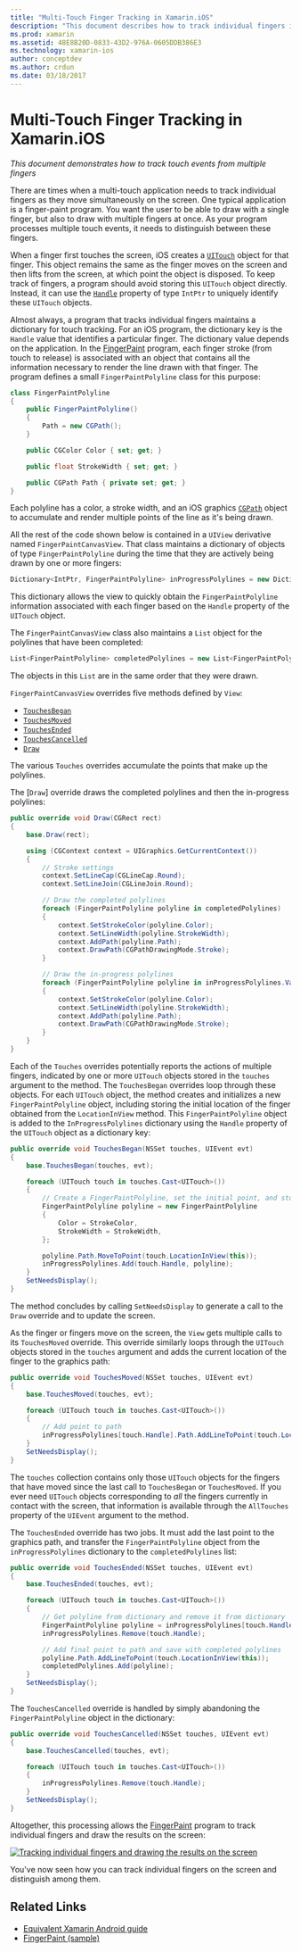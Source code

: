 ```yaml
---
title: "Multi-Touch Finger Tracking in Xamarin.iOS"
description: "This document describes how to track individual fingers in multi-touch gestures in a Xamarin.iOS app. It centers around a finger-painting app example."
ms.prod: xamarin
ms.assetid: 48E8B20D-0833-43D2-976A-0605DDB386E3
ms.technology: xamarin-ios
author: conceptdev
ms.author: crdun
ms.date: 03/18/2017
---
```


# Multi-Touch Finger Tracking in Xamarin.iOS

_This document demonstrates how to track touch events from multiple fingers_

There are times when a multi-touch application needs to track individual fingers as they move simultaneously on the screen. One typical application is a finger-paint program. You want the user to be able to draw with a single finger, but also to draw with multiple fingers at once. As your program processes multiple touch events, it needs to distinguish between these fingers.

When a finger first touches the screen, iOS creates a [`UITouch`](xref:UIKit.UITouch) object for that finger. This object remains the same as the finger moves on the screen and then lifts from the screen, at which point the object is disposed. To keep track of fingers, a program should avoid storing this `UITouch` object directly. Instead, it can use the [`Handle`](xref:Foundation.NSObject.Handle) property of type `IntPtr` to uniquely identify these `UITouch` objects.

Almost always, a program that tracks individual fingers maintains a dictionary for touch tracking. For an iOS program, the dictionary key is the `Handle` value that identifies a particular finger. The dictionary value depends on the application. In the [FingerPaint](https://docs.microsoft.com/samples/xamarin/ios-samples/applicationfundamentals-fingerpaint) program, each finger stroke (from touch to release) is associated with an object that contains all the information necessary to render the line drawn with that finger. The program defines a small `FingerPaintPolyline` class for this purpose:

```csharp
class FingerPaintPolyline
{
    public FingerPaintPolyline()
    {
        Path = new CGPath();
    }

    public CGColor Color { set; get; }

    public float StrokeWidth { set; get; }

    public CGPath Path { private set; get; }
}
```

Each polyline has a color, a stroke width, and an iOS graphics [`CGPath`](xref:CoreGraphics.CGPath) object to accumulate and render multiple points of the line as it's being drawn.

All the rest of the code shown below is contained in a `UIView` derivative named `FingerPaintCanvasView`. That class maintains a dictionary of objects of type `FingerPaintPolyline` during the time that they are actively being drawn by one or more fingers:

```csharp
Dictionary<IntPtr, FingerPaintPolyline> inProgressPolylines = new Dictionary<IntPtr, FingerPaintPolyline>();
```

This dictionary allows the view to quickly obtain the `FingerPaintPolyline` information associated with each finger based on the `Handle` property of the `UITouch` object.

The `FingerPaintCanvasView` class also maintains a `List` object for the polylines that have been completed:

```csharp
List<FingerPaintPolyline> completedPolylines = new List<FingerPaintPolyline>();
```

The objects in this `List` are in the same order that they were drawn.

`FingerPaintCanvasView` overrides five methods defined by `View`:

- [`TouchesBegan`](xref:UIKit.UIResponder.TouchesBegan(Foundation.NSSet,UIKit.UIEvent))
- [`TouchesMoved`](xref:UIKit.UIResponder.TouchesMoved(Foundation.NSSet,UIKit.UIEvent))
- [`TouchesEnded`](xref:UIKit.UIResponder.TouchesEnded(Foundation.NSSet,UIKit.UIEvent))
- [`TouchesCancelled`](xref:UIKit.UIResponder.TouchesCancelled(Foundation.NSSet,UIKit.UIEvent))
- [`Draw`](xref:UIKit.UIView.Draw(CoreGraphics.CGRect))

The various `Touches` overrides accumulate the points that make up the polylines.

The [`Draw`] override draws the completed polylines and then the in-progress polylines:

```csharp
public override void Draw(CGRect rect)
{
    base.Draw(rect);

    using (CGContext context = UIGraphics.GetCurrentContext())
    {
        // Stroke settings
        context.SetLineCap(CGLineCap.Round);
        context.SetLineJoin(CGLineJoin.Round);

        // Draw the completed polylines
        foreach (FingerPaintPolyline polyline in completedPolylines)
        {
            context.SetStrokeColor(polyline.Color);
            context.SetLineWidth(polyline.StrokeWidth);
            context.AddPath(polyline.Path);
            context.DrawPath(CGPathDrawingMode.Stroke);
        }

        // Draw the in-progress polylines
        foreach (FingerPaintPolyline polyline in inProgressPolylines.Values)
        {
            context.SetStrokeColor(polyline.Color);
            context.SetLineWidth(polyline.StrokeWidth);
            context.AddPath(polyline.Path);
            context.DrawPath(CGPathDrawingMode.Stroke);
        }
    }
}
```

Each of the `Touches` overrides potentially reports the actions of multiple fingers, indicated by one or more `UITouch` objects stored in the `touches` argument to the method. The `TouchesBegan` overrides loop through these objects. For each `UITouch` object, the method creates and initializes a new `FingerPaintPolyline` object, including storing the initial location of the finger obtained from the `LocationInView` method. This `FingerPaintPolyline` object is added to the `InProgressPolylines` dictionary using the `Handle` property of the `UITouch` object as a dictionary key:

```csharp
public override void TouchesBegan(NSSet touches, UIEvent evt)
{
    base.TouchesBegan(touches, evt);

    foreach (UITouch touch in touches.Cast<UITouch>())
    {
        // Create a FingerPaintPolyline, set the initial point, and store it
        FingerPaintPolyline polyline = new FingerPaintPolyline
        {
            Color = StrokeColor,
            StrokeWidth = StrokeWidth,
        };

        polyline.Path.MoveToPoint(touch.LocationInView(this));
        inProgressPolylines.Add(touch.Handle, polyline);
    }
    SetNeedsDisplay();
}
```

The method concludes by calling `SetNeedsDisplay` to generate a call to the `Draw` override and to update the screen.

As the finger or fingers move on the screen, the `View` gets multiple calls to its `TouchesMoved` override. This override similarly loops through the `UITouch` objects stored in the `touches` argument and adds the current location of the finger to the graphics path:

```csharp
public override void TouchesMoved(NSSet touches, UIEvent evt)
{
    base.TouchesMoved(touches, evt);

    foreach (UITouch touch in touches.Cast<UITouch>())
    {
        // Add point to path
        inProgressPolylines[touch.Handle].Path.AddLineToPoint(touch.LocationInView(this));
    }
    SetNeedsDisplay();
}
```

The `touches` collection contains only those `UITouch` objects for the fingers that have moved since the last call to `TouchesBegan` or `TouchesMoved`. If you ever need `UITouch` objects corresponding to *all* the fingers currently in contact with the screen, that information is available through the `AllTouches` property of the `UIEvent` argument to the method.

The `TouchesEnded` override has two jobs. It must add the last point to the graphics path, and transfer the `FingerPaintPolyline` object from the `inProgressPolylines` dictionary to the `completedPolylines` list:

```csharp
public override void TouchesEnded(NSSet touches, UIEvent evt)
{
    base.TouchesEnded(touches, evt);

    foreach (UITouch touch in touches.Cast<UITouch>())
    {
        // Get polyline from dictionary and remove it from dictionary
        FingerPaintPolyline polyline = inProgressPolylines[touch.Handle];
        inProgressPolylines.Remove(touch.Handle);

        // Add final point to path and save with completed polylines
        polyline.Path.AddLineToPoint(touch.LocationInView(this));
        completedPolylines.Add(polyline);
    }
    SetNeedsDisplay();
}
```

The `TouchesCancelled` override is handled by simply abandoning the `FingerPaintPolyline` object in the dictionary:

```csharp
public override void TouchesCancelled(NSSet touches, UIEvent evt)
{
    base.TouchesCancelled(touches, evt);

    foreach (UITouch touch in touches.Cast<UITouch>())
    {
        inProgressPolylines.Remove(touch.Handle);
    }
    SetNeedsDisplay();
}
```

Altogether, this processing allows the [FingerPaint](https://docs.microsoft.com/samples/xamarin/ios-samples/applicationfundamentals-fingerpaint) program to track individual fingers and draw the results on the screen:

[![Tracking individual fingers and drawing the results on the screen](touch-tracking-images/image01.png)](touch-tracking-images/image01.png#lightbox)

You've now seen how you can track individual fingers on the screen and distinguish among them.

## Related Links

- [Equivalent Xamarin Android guide](~/android/app-fundamentals/touch/touch-tracking.md)
- [FingerPaint (sample)](https://docs.microsoft.com/samples/xamarin/ios-samples/applicationfundamentals-fingerpaint)
